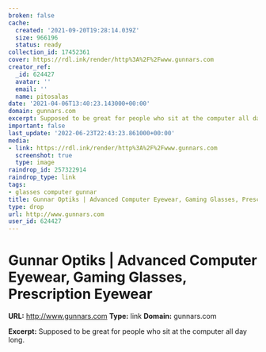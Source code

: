```yaml
---
broken: false
cache:
  created: '2021-09-20T19:28:14.039Z'
  size: 966196
  status: ready
collection_id: 17452361
cover: https://rdl.ink/render/http%3A%2F%2Fwww.gunnars.com
creator_ref:
  _id: 624427
  avatar: ''
  email: ''
  name: pitosalas
date: '2021-04-06T13:40:23.143000+00:00'
domain: gunnars.com
excerpt: Supposed to be great for people who sit at the computer all day long.
important: false
last_update: '2022-06-23T22:43:23.861000+00:00'
media:
- link: https://rdl.ink/render/http%3A%2F%2Fwww.gunnars.com
  screenshot: true
  type: image
raindrop_id: 257322914
raindrop_type: link
tags:
- glasses computer gunnar
title: Gunnar Optiks | Advanced Computer Eyewear, Gaming Glasses, Prescription Eyewear
type: drop
url: http://www.gunnars.com
user_id: 624427
---
```


# Gunnar Optiks | Advanced Computer Eyewear, Gaming Glasses, Prescription Eyewear

**URL:** http://www.gunnars.com
**Type:** link
**Domain:** gunnars.com

**Excerpt:** Supposed to be great for people who sit at the computer all day long.
